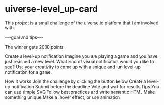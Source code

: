 # uiverse-level_up-card

This project is a small challenge of the uiverse.io platform that I am involved with.

---goal and tips---

The winner gets 2000 points

Create a level-up notification
Imagine you are playing a game and you have just reached a new level. What kind of visual notification would you like to see? 
Use your creativity to come up with a unique and fun level-up notification for a game.

How it works
Join the challenge by clicking the button below
Create a level-up notification
Submit before the deadline
Vote and wait for results
Tips
You can use simple SVG
Follow best practices and write semantic HTML
Make something unique
Make a :hover effect, or use animation

